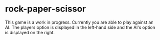 # rock-paper-scissor

This game is a work in progress. Currently you are able to play against an AI.
The players option is displayed in the left-hand side and the AI's option is displayed on the right.
